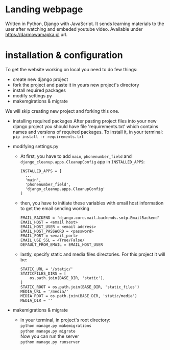 # Landing webpage
Written in Python, Django with JavaScript.
It sends learning materials to the user after watching and embeded youtube video.
Available under https://darmowamapka.pl url.

# installation & configuration
To get the website working on local you need to do few things:
  - create new django project
  - fork the project and paste it in yours new project's directory
  - install required packages
  - modify settings.py
  - makemgirations & migrate
  
We will skip creating new project and forking this one.

* installing required packages
  After pasting project files into your new django project you should have file 'requirements.txt' which contains names and versions of required packages.
  To install it, in your terminal:  
  `pip install -r requirements.txt`

* modifying settings.py
  - At first, you have to add `main`, `phonenumber_field` and `django_cleanup.apps.CleanupConfig` app in `INSTALLED_APPS`:
    ```
    INSTALLED_APPS = [
      ...
      'main',
      'phonenumber_field',
      'django_cleanup.apps.CleanupConfig'
    ]
    ```
  - then, you have to initiate these variables with email host information to get the email sending working
      ```
      EMAIL_BACKEND = 'django.core.mail.backends.smtp.EmailBackend'
      EMAIL_HOST = <email host>
      EMAIL_HOST_USER = <email address>
      EMAIL_HOST_PASSWORD = <password>
      EMAIL_PORT = <email_port>
      EMAIL_USE_SSL = <True/False/
      DEFAULT_FROM_EMAIL = EMAIL_HOST_USER
      ```
  - lastly, specify static and media files directories. For this project it will be:
    ```
    STATIC_URL = '/static/'
    STATICFILES_DIRS = [
        os.path.join(BASE_DIR, 'static'),
    ]
    STATIC_ROOT = os.path.join(BASE_DIR, 'static_files')
    MEDIA_URL = '/media/'
    MEDIA_ROOT = os.path.join(BASE_DIR, 'static/media')
    MEDIA_DIR = ''
    ```
* makemigrations & migrate
  - in your terminal, in project's root directory:  
  `python manage.py makemigrations`  
  `python manage.py migrate`  
  Now you can run the server  
  `python manage.py runserver`

